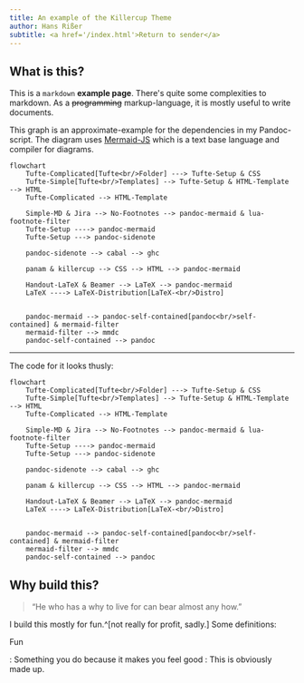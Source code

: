 ```yaml
---
title: An example of the Killercup Theme
author: Hans Rißer
subtitle: <a href='/index.html'>Return to sender</a>
---
```


## What is this?

This is a `markdown` **example page**.
There's quite some complexities to markdown.
As a ~~programming~~ markup-language, it is mostly useful to write documents.

This graph is an approximate-example for the dependencies in my Pandoc-script.
The diagram uses [Mermaid-JS](https://mermaid.js.org/#/) which is a text base language and compiler for diagrams.

```mermaid
flowchart
    Tufte-Complicated[Tufte<br/>Folder] ---> Tufte-Setup & CSS
    Tufte-Simple[Tufte<br/>Templates] --> Tufte-Setup & HTML-Template --> HTML
    Tufte-Complicated --> HTML-Template
    
    Simple-MD & Jira --> No-Footnotes --> pandoc-mermaid & lua-footnote-filter
    Tufte-Setup ----> pandoc-mermaid 
    Tufte-Setup ---> pandoc-sidenote
    
    pandoc-sidenote --> cabal --> ghc
    
    panam & killercup --> CSS --> HTML --> pandoc-mermaid
    
    Handout-LaTeX & Beamer --> LaTeX --> pandoc-mermaid
    LaTeX ----> LaTeX-Distribution[LaTeX-<br/>Distro]


    pandoc-mermaid --> pandoc-self-contained[pandoc<br/>self-contained] & mermaid-filter
    mermaid-filter --> mmdc
    pandoc-self-contained --> pandoc
```

---

The code for it looks thusly:

```
flowchart
    Tufte-Complicated[Tufte<br/>Folder] ---> Tufte-Setup & CSS
    Tufte-Simple[Tufte<br/>Templates] --> Tufte-Setup & HTML-Template --> HTML
    Tufte-Complicated --> HTML-Template
    
    Simple-MD & Jira --> No-Footnotes --> pandoc-mermaid & lua-footnote-filter
    Tufte-Setup ----> pandoc-mermaid 
    Tufte-Setup ---> pandoc-sidenote
    
    pandoc-sidenote --> cabal --> ghc
    
    panam & killercup --> CSS --> HTML --> pandoc-mermaid
    
    Handout-LaTeX & Beamer --> LaTeX --> pandoc-mermaid
    LaTeX ----> LaTeX-Distribution[LaTeX-<br/>Distro]


    pandoc-mermaid --> pandoc-self-contained[pandoc<br/>self-contained] & mermaid-filter
    mermaid-filter --> mmdc
    pandoc-self-contained --> pandoc
```

## Why build this?

> “He who has a why to live for can bear almost any how.”

I build this mostly for fun.^[not really for profit, sadly.]
Some definitions:

Fun

: Something you do because it makes you feel good
: This is obviously made up.
